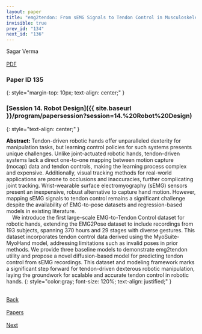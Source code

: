 ```yaml
---
layout: paper
title: "emg2tendon: From sEMG Signals to Tendon Control in Musculoskeletal Hands"
invisible: true
prev_id: "134"
next_id: "136"
---
```

<div class="paper-authors">
  <div class="paper-author-box">
    <div class="paper-author-name">Sagar Verma</div>
    <div class="paper-author-uni"></div>
  </div>
</div>

<div class="paper-pdf-modern">
  <div class="paper-menu-icon">
    <a href="https://www.roboticsproceedings.org/rss21/p135.pdf" title="Download PDF" target="_blank">
      <i class="fa fa-file-pdf-o"></i><br>
      <span class="paper-menu-label">PDF</span>
    </a>
  </div>
</div>

### Paper ID 135
{: style="margin-top: 10px; text-align: center;" }

### [Session 14. Robot Design]({{ site.baseurl }}/program/papersession?session=14.%20Robot%20Design)
{: style="text-align: center;" }

<b style="color: black;">Abstract: </b>Tendon-driven robotic hands offer unparalleled dexterity for manipulation tasks, but learning control policies for such systems presents unique challenges. Unlike joint-actuated robotic hands, tendon-driven systems lack a direct one-to-one mapping between motion capture (mocap) data and tendon controls, making the learning process complex and expensive. Additionally, visual tracking methods for real-world applications are prone to occlusions and inaccuracies, further complicating joint tracking. Wrist-wearable surface electromyography (sEMG) sensors present an inexpensive, robust alternative to capture hand motion. However, mapping sEMG signals to tendon control remains a significant challenge despite the availability of EMG-to-pose datasets and regression-based models in existing literature.<br>&nbsp;&nbsp;&nbsp;&nbsp;We introduce the first large-scale EMG-to-Tendon Control dataset for robotic hands, extending the EMG2Pose dataset to include recordings from 193 subjects, spanning 370 hours and 29 stages with diverse gestures. This dataset incorporates tendon control data derived using the MyoSuite-MyoHand model, addressing limitations such as invalid poses in prior methods. We provide three baseline models to demonstrate emg2tendon utility and propose a novel diffusion-based model for predicting tendon control from sEMG recordings. This dataset and modeling framework marks a significant step forward for tendon-driven dexterous robotic manipulation, laying the groundwork for scalable and accurate tendon control in robotic hands.
{: style="color:gray; font-size: 120%; text-align: justified;" }

<div class="paper-menu">
  <div class="paper-menu-inner">
    <a href="{{ site.baseurl }}/program/papers/134/" title="Previous Paper">
            <div class="paper-menu-icon">
                <i class="fa fa-chevron-left"></i><br>
                <span class="paper-menu-label">Back</span>
            </div>
        </a>
    <a href="{{ site.baseurl }}/program/papers" title="All Papers">
      <div class="paper-menu-icon">
        <i class="fa fa-list"></i><br>
        <span class="paper-menu-label">Papers</span>
      </div>
    </a>
    <a href="{{ site.baseurl }}/program/papers/136/" title="Next Paper">
            <div class="paper-menu-icon">
                <i class="fa fa-chevron-right"></i><br>
                <span class="paper-menu-label">Next</span>
            </div>
        </a>
  </div>
</div>
